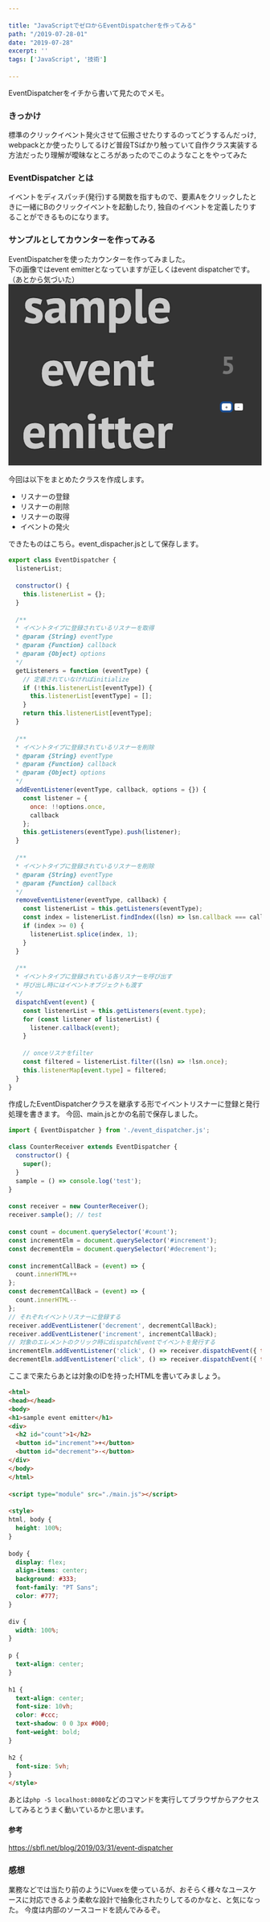 ```yaml
---

title: "JavaScriptでゼロからEventDispatcherを作ってみる"
path: "/2019-07-28-01"
date: "2019-07-28"
excerpt: ''
tags: ['JavaScript', '技術']

---
```


EventDispatcherをイチから書いて見たのでメモ。

### きっかけ
標準のクリックイベント発火させて伝搬させたりするのってどうするんだっけ, webpackとか使ったりしてるけど普段TSばかり触っていて自作クラス実装する方法だったり理解が曖昧なところがあったのでこのようなことをやってみた

### EventDispatcher とは
イベントをディスパッチ(発行)する関数を指すもので、要素Aをクリックしたときに一緒にBのクリックイベントを起動したり, 独自のイベントを定義したりすることができるものになります。

### サンプルとしてカウンターを作ってみる

EventDispatcherを使ったカウンターを作ってみました。  
下の画像ではevent emitterとなっていますが正しくはevent dispatcherです。（あとから気づいた）
<img src="../images/sample_event_emitter.png">

今回は以下をまとめたクラスを作成します。

- リスナーの登録
- リスナーの削除
- リスナーの取得
- イベントの発火


できたものはこちら。event_dispacher.jsとして保存します。
```js
export class EventDispatcher {
  listenerList;

  constructor() {
    this.listenerList = {};
  }

  /**
  * イベントタイプに登録されているリスナーを取得
  * @param {String} eventType
  * @param {Function} callback
  * @param {Object} options
  */
  getListeners = function (eventType) {
    // 定義されていなければinitialize
    if (!this.listenerList[eventType]) {
      this.listenerList[eventType] = [];
    }
    return this.listenerList[eventType];
  }

  /**
  * イベントタイプに登録されているリスナーを削除
  * @param {String} eventType
  * @param {Function} callback
  * @param {Object} options
  */
  addEventListener(eventType, callback, options = {}) {
    const listener = {
      once: !!options.once,
      callback
    };
    this.getListeners(eventType).push(listener);
  }

  /**
  * イベントタイプに登録されているリスナーを削除
  * @param {String} eventType
  * @param {Function} callback
  */
  removeEventListener(eventType, callback) {
    const listenerList = this.getListeners(eventType);
    const index = listenerList.findIndex((lsn) => lsn.callback === callback);
    if (index >= 0) {
      listenerList.splice(index, 1);
    }
  }

  /**
  * イベントタイプに登録されている各リスナーを呼び出す
  * 呼び出し時にはイベントオブジェクトも渡す
  */
  dispatchEvent(event) {
    const listenerList = this.getListeners(event.type);
    for (const listener of listenerList) {
      listener.callback(event);
    }

    // onceリスナをfilter
    const filtered = listenerList.filter((lsn) => !lsn.once);
    this.listenerMap[event.type] = filtered;
  }
}
```


作成したEventDispatcherクラスを継承する形でイベントリスナーに登録と発行処理を書きます。
今回、main.jsとかの名前で保存しました。
```js
import { EventDispatcher } from './event_dispatcher.js';

class CounterReceiver extends EventDispatcher {
  constructor() {
    super();
  }
  sample = () => console.log('test');
}

const receiver = new CounterReceiver();
receiver.sample(); // test

const count = document.querySelector('#count');
const incrementElm = document.querySelector('#increment');
const decrementElm = document.querySelector('#decrement');

const incrementCallBack = (event) => {
  count.innerHTML++
};
const decrementCallBack = (event) => {
  count.innerHTML--
};
// それぞれイベントリスナーに登録する
receiver.addEventListener('decrement', decrementCallBack);
receiver.addEventListener('increment', incrementCallBack);
// 対象のエレメントのクリック時にdispatchEventでイベントを発行する
incrementElm.addEventListener('click', () => receiver.dispatchEvent({ type: 'increment' }));
decrementElm.addEventListener('click', () => receiver.dispatchEvent({ type: 'decrement' }));

```

ここまで来たらあとは対象のIDを持ったHTMLを書いてみましょう。
```html
<html>
<head></head>
<body>
<h1>sample event emitter</h1>
<div>
  <h2 id="count">1</h2>
  <button id="increment">+</button>
  <button id="decrement">-</button>
</div>
</body>
</html>

<script type="module" src="./main.js"></script>

<style>
html, body {
  height: 100%;
}

body {
  display: flex;
  align-items: center;
  background: #333;
  font-family: "PT Sans";
  color: #777;
}

div {
  width: 100%;
}

p {
  text-align: center;
}

h1 {
  text-align: center;
  font-size: 10vh;
  color: #ccc;
  text-shadow: 0 0 3px #000;
  font-weight: bold;
}

h2 {
  font-size: 5vh;
}
</style>

```

あとは`php -S localhost:8080`などのコマンドを実行してブラウザからアクセスしてみるとうまく動いているかと思います。

#### 参考
https://sbfl.net/blog/2019/03/31/event-dispatcher

### 感想
業務などでは当たり前のようにVuexを使っているが、おそらく様々なユースケースに対応できるよう柔軟な設計で抽象化されたりしてるのかなと、と気になった。
今度は内部のソースコードを読んでみるぞ。
